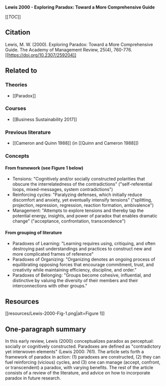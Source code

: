 **Lewis 2000 - Exploring Paradox: Toward a More Comprehensive Guide**

[[_TOC_]]

## Citation
Lewis, M. W. (2000). Exploring Paradox: Toward a More Comprehensive Guide. The Academy of Management Review, 25(4), 760-776. [[https://doi.org/10.2307/259204]]

## Related to

### Theories
* [[Paradox]]

### Courses
* [[Business Sustainability 2017]]

### Previous literature
* [[Cameron and Quinn 1988]] (in [[Quinn and Cameron 1988]])

### Concepts

#### From framework (see Figure 1 below)
* Tensions: "Cognitively and/or socially constructed polarities that obscure the interrelatedness of the contradictions" ("self-referential loops, mixed-messages, system contradictions")
* Reinforcing cycles: "Paralyzing defenses, which initially reduce discomfort and anxiety, yet eventually intensify tensions" ("splitting, projection, repression, regression, reaction formation, ambivalence")
* Management: "Attempts to explore tensions and thereby tap the potential energy, insights, and power of paradox that enables dramatic change" ("acceptance, confrontation, transcendence")

#### From grouping of literature
* Paradoxes of Learning: "Learning requires using, critiquing, and often destroying past understandings and practices to construct new and more complicated frames of reference"
* Paradoxes of Organizing: "Organizing denotes an ongoing process of equilibrating opposing forces that encourage commitment, trust, and creativity while maintaining efficiency, discipline, and order."
* Paradoxes of Belonging: "Groups become cohesive, influential, and distinctive by valuing the diversity of their members and their interconnections with other groups."

## Resources
[[resources/Lewis-2000-Fig-1.png|alt=Figure 1]]

## One-paragraph summary
In this early review, Lewis (2000) conceptualizes paradox as perceptual: socially or cognitively constructed. Paradoxes are defined as "contradictory yet interwoven elements" (Lewis 2000: 761). The article sets forth a framework of paradox in action: (1) paradoxes are constructed, (2) they can fuel reinforcing (vicious) cycles, and (3) one can manage (accept, confront, or transcendent) a paradox, with varying benefits. The rest of the article consists of a review of the literature, and advice on how to incorporate paradox in future research.
